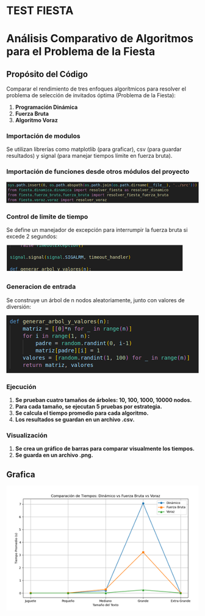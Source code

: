 # TEST FIESTA

# Análisis Comparativo de Algoritmos para el Problema de la Fiesta

## Propósito del Código
Comparar el rendimiento de tres enfoques algorítmicos para resolver el problema de selección de invitados óptima (Problema de la Fiesta):

1. **Programación Dinámica** 
2. **Fuerza Bruta** 
3. **Algoritmo Voraz** 

### Importación de modulos

Se utilizan librerías como matplotlib (para graficar), csv (para guardar resultados) y signal (para manejar tiempos límite en fuerza bruta).

### Importación de funciones desde otros módulos del proyecto

![Descripción de Imagen23](./images/Imagen23.png)

### Control de limite de tiempo

Se define un manejador de excepción para interrumpir la fuerza bruta si excede 2 segundos:

![Descripción de Imagen24](./images/Imagen24.png)

### Generacion de entrada

Se construye un árbol de n nodos aleatoriamente, junto con valores de diversión:

![Descripción de Imagen25](./images/Imagen25.png)

### Ejecución

1. **Se prueban cuatro tamaños de árboles: 10, 100, 1000, 10000 nodos.**
2. **Para cada tamaño, se ejecutan 5 pruebas por estrategia.**
3. **Se calcula el tiempo promedio para cada algoritmo.**
4. **Los resultados se guardan en un archivo .csv.**

### Visualización

1. **Se crea un gráfico de barras para comparar visualmente los tiempos.**
2. **Se guarda en un archivo .png.**

## Grafica

![Descripción de Imagen26](./images/Imagen26.png)
